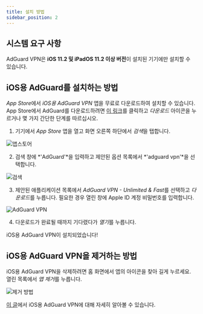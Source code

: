 ```yaml
---
title: 설치 방법
sidebar_position: 2
---
```


## 시스템 요구 사항

AdGuard VPN은 **iOS 11.2 및 iPadOS 11.2 이상 버전**이 설치된 기기에만 설치할 수 있습니다.

## iOS용 AdGuard를 설치하는 방법

*App Store*에서 *iOS용 AdGuard VPN* 앱을 무료로 다운로드하여 설치할 수 있습니다. App Store에서 AdGuard를 다운로드하려면 [이 링크](https://agrd.io/ios_vpn)를 클릭하고 *다운로드* 아이콘을 누르거나 몇 가지 간단한 단계를 따르십시오.

1. 기기에서 *App Store* 앱을 열고 화면 오른쪽 하단에서 *검색*을 탭합니다.

![앱스토어](https://cdn.adguard.com/content/kb/vpn/ios/app-store-en.png)

2. 검색 창에 *'AdGuard'*을 입력하고 제안된 옵션 목록에서 *'adguard vpn'*을 선택합니다.

![검색](https://cdn.adguard.com/content/kb/vpn/ios/search-en.png)

3. 제안된 애플리케이션 목록에서 *AdGuard VPN - Unlimited & Fast*를 선택하고 *다운로드*를 누릅니다. 필요한 경우 열린 창에 Apple ID 계정 비밀번호를 입력합니다.

![AdGuard VPN](https://cdn.adguard.com/content/kb/vpn/ios/adguard-vpn-en.png)

4. 다운로드가 완료될 때까지 기다렸다가 *열기*를 누릅니다.

iOS용 AdGuard VPN이 설치되었습니다!

## iOS용 AdGuard VPN을 제거하는 방법

iOS용 AdGuard VPN을 삭제하려면 홈 화면에서 앱의 아이콘을 찾아 길게 누르세요. 열린 목록에서 *앱 제거*를 누릅니다.

![제거 방법](https://cdn.adguard.com/public/Adguard/kb/vpn-install/deinstall-en.png)

[이 글](overview.md)에서 iOS용 AdGuard VPN에 대해 자세히 알아볼 수 있습니다.